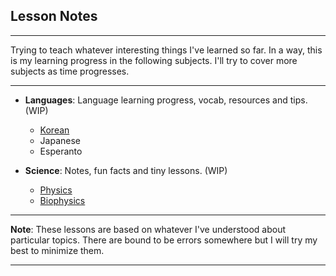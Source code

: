 ## Lesson Notes

***

Trying to teach whatever interesting things I've learned so far. In a way, this is my learning progress in the following subjects. I'll try to cover more subjects as time progresses. 

***

- **Languages**: Language learning progress, vocab, resources and tips. (WIP)
    - [Korean](lang/korean.md)
    - Japanese 
    - Esperanto 

- **Science**: Notes, fun facts and tiny lessons. (WIP)
    - [Physics](science/physics.md)
    - [Biophysics](science/biophysics.md)


***

**Note**: These lessons are based on whatever I've understood about particular topics. There are bound to be errors somewhere but I will try my best to minimize them.

***